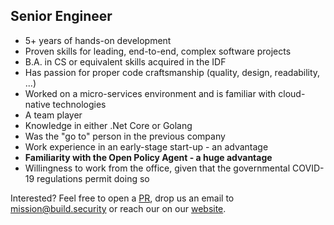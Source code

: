 ## Senior Engineer

- 5+ years of hands-on development
- Proven skills for leading, end-to-end, complex software projects
- B.A. in CS or equivalent skills acquired in the IDF
- Has passion for proper code craftsmanship (quality, design, readability, ...)
- Worked on a micro-services environment and is familiar with cloud-native technologies
- A team player
- Knowledge in either .Net Core or Golang
- Was the "go to" person in the previous company
- Work experience in an early-stage start-up - an advantage
- **Familiarity with the Open Policy Agent - a huge advantage**
- Willingness to work from the office, given that the governmental COVID-19 regulations permit doing so


Interested? Feel free to open a [PR](https://github.com/build-security/jobs/pulls), drop us an email to [mission@build.security](mailto:mission@build.security) or reach our on our [website](https://build.security).

